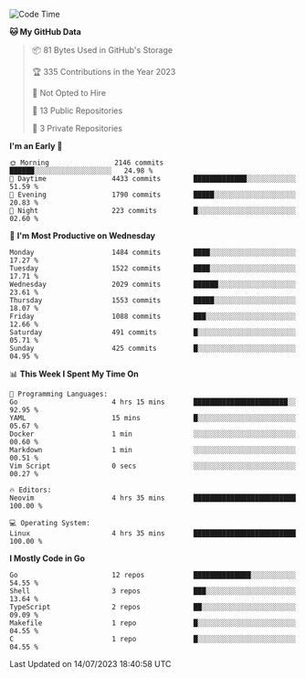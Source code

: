 <!--START_SECTION:waka-->
![Code Time](http://img.shields.io/badge/Code%20Time-68%20hrs%2046%20mins-blue)

**🐱 My GitHub Data** 

> 📦 81 Bytes Used in GitHub's Storage 
 > 
> 🏆 335 Contributions in the Year 2023
 > 
> 🚫 Not Opted to Hire
 > 
> 📜 13 Public Repositories 
 > 
> 🔑 3 Private Repositories 
 > 
**I'm an Early 🐤** 

```text
🌞 Morning                2146 commits        ██████░░░░░░░░░░░░░░░░░░░   24.98 % 
🌆 Daytime                4433 commits        █████████████░░░░░░░░░░░░   51.59 % 
🌃 Evening                1790 commits        █████░░░░░░░░░░░░░░░░░░░░   20.83 % 
🌙 Night                  223 commits         █░░░░░░░░░░░░░░░░░░░░░░░░   02.60 % 
```
📅 **I'm Most Productive on Wednesday** 

```text
Monday                   1484 commits        ████░░░░░░░░░░░░░░░░░░░░░   17.27 % 
Tuesday                  1522 commits        ████░░░░░░░░░░░░░░░░░░░░░   17.71 % 
Wednesday                2029 commits        ██████░░░░░░░░░░░░░░░░░░░   23.61 % 
Thursday                 1553 commits        █████░░░░░░░░░░░░░░░░░░░░   18.07 % 
Friday                   1088 commits        ███░░░░░░░░░░░░░░░░░░░░░░   12.66 % 
Saturday                 491 commits         █░░░░░░░░░░░░░░░░░░░░░░░░   05.71 % 
Sunday                   425 commits         █░░░░░░░░░░░░░░░░░░░░░░░░   04.95 % 
```


📊 **This Week I Spent My Time On** 

```text
💬 Programming Languages: 
Go                       4 hrs 15 mins       ███████████████████████░░   92.95 % 
YAML                     15 mins             █░░░░░░░░░░░░░░░░░░░░░░░░   05.67 % 
Docker                   1 min               ░░░░░░░░░░░░░░░░░░░░░░░░░   00.60 % 
Markdown                 1 min               ░░░░░░░░░░░░░░░░░░░░░░░░░   00.51 % 
Vim Script               0 secs              ░░░░░░░░░░░░░░░░░░░░░░░░░   00.27 % 

🔥 Editors: 
Neovim                   4 hrs 35 mins       █████████████████████████   100.00 % 

💻 Operating System: 
Linux                    4 hrs 35 mins       █████████████████████████   100.00 % 
```

**I Mostly Code in Go** 

```text
Go                       12 repos            ██████████████░░░░░░░░░░░   54.55 % 
Shell                    3 repos             ███░░░░░░░░░░░░░░░░░░░░░░   13.64 % 
TypeScript               2 repos             ██░░░░░░░░░░░░░░░░░░░░░░░   09.09 % 
Makefile                 1 repo              █░░░░░░░░░░░░░░░░░░░░░░░░   04.55 % 
C                        1 repo              █░░░░░░░░░░░░░░░░░░░░░░░░   04.55 % 
```




 Last Updated on 14/07/2023 18:40:58 UTC
<!--END_SECTION:waka-->
